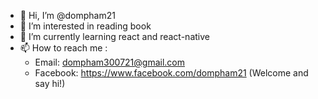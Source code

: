 - 👋 Hi, I’m @dompham21
- 👀 I’m interested in reading book
- 🌱 I’m currently learning react and react-native
- 📫 How to reach me :
   - Email: dompham300721@gmail.com
   - Facebook: https://www.facebook.com/dompham21 (Welcome and say hi!)

<!---
dompham21/dompham21 is a ✨ special ✨ repository because its `README.md` (this file) appears on your GitHub profile.
You can click the Preview link to take a look at your changes.
--->
